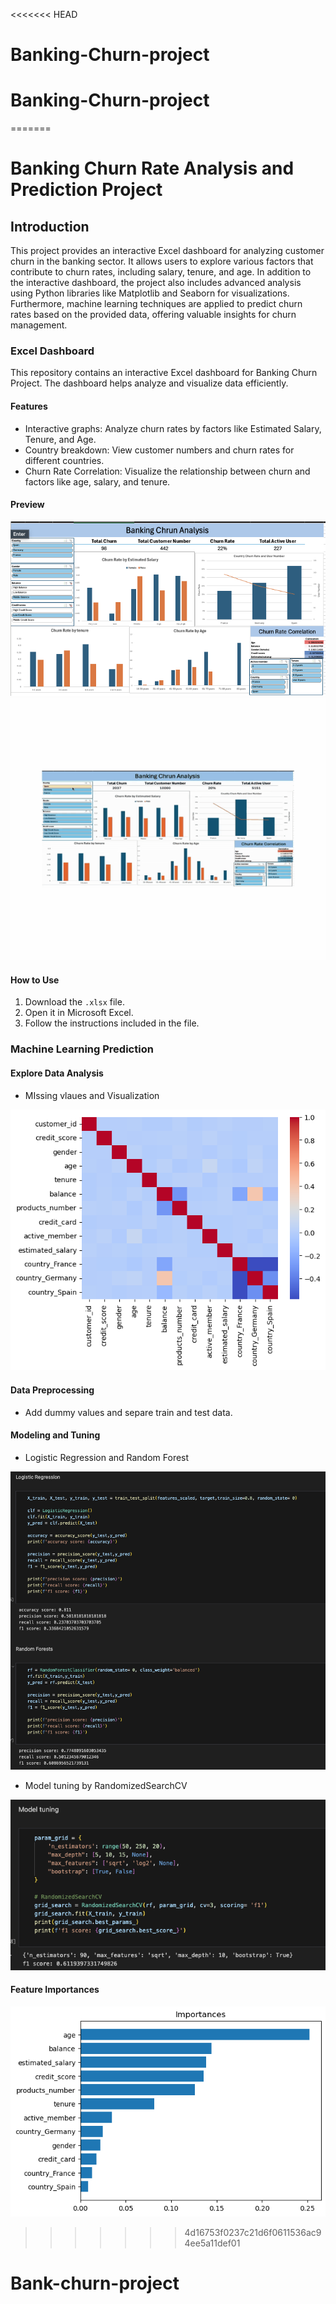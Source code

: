 <<<<<<< HEAD
# Banking-Churn-project
# Banking-Churn-project
=======
# Banking Churn Rate Analysis and Prediction Project

## Introduction
This project provides an interactive Excel dashboard for analyzing customer churn in the banking sector. It allows users to explore various factors that contribute to churn rates, including salary, tenure, and age.
In addition to the interactive dashboard, the project also includes advanced analysis using Python libraries like Matplotlib and Seaborn for visualizations. Furthermore, machine learning techniques are applied to predict churn rates based on the provided data, offering valuable insights for churn management.

### Excel Dashboard
This repository contains an interactive Excel dashboard for Banking Churn Project. The dashboard helps analyze and visualize data efficiently.

#### Features
- Interactive graphs: Analyze churn rates by factors like Estimated Salary, Tenure, and Age.
- Country breakdown: View customer numbers and churn rates for different countries.
- Churn Rate Correlation: Visualize the relationship between churn and factors like age, salary, and tenure.

#### Preview
![Dashboard Screenshot](https://github.com/kensuke0529/Banking-Churn-project/blob/main/Dashboard.png)
![Dashboard Screenshot](https://github.com/kensuke0529/Banking-Churn-project/blob/main/dashboard.gif)

#### How to Use
1. Download the `.xlsx` file.
2. Open it in Microsoft Excel.
3. Follow the instructions included in the file.


### Machine Learning Prediction

#### Explore Data Analysis
- MIssing vlaues and Visualization

![Dashboard Screenshot](https://github.com/kensuke0529/Banking-Churn-project/blob/main/corr.png)

#### Data Preprocessing
- Add dummy values and separe train and test data. 

#### Modeling and Tuning
- Logistic Regression and Random Forest

![Dashboard Screenshot](https://github.com/kensuke0529/Banking-Churn-project/blob/main/model.png)

- Model tuning by RandomizedSearchCV
  
![Dashboard Screenshot](https://github.com/kensuke0529/Banking-Churn-project/blob/main/modeling.png)

#### Feature Importances
![Dashboard Screenshot](https://github.com/kensuke0529/Banking-Churn-project/blob/main/importances.png)

>>>>>>> 4d16753f0237c21d6f0611536ac94ee5a11def01
# Bank-churn-project
